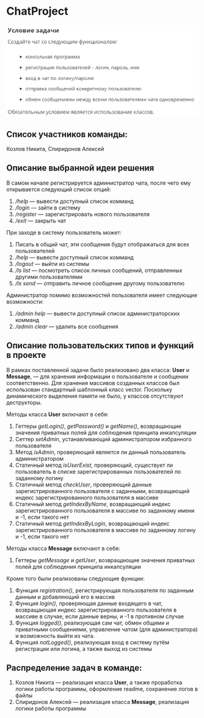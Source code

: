 # ChatProject
![alt text](https://github.com/Htopik/CPPDEV/blob/main/ChatProject/Task.PNG?raw=true)
## Список участников команды: 

Козлов Никита, Спиридонов Алексей
## Описание выбранной идеи решения

В самом начале регистрируется администратор чата, после чего ему открывается следующий список опций:
1) */help* — вывести доступный список комманд
2) */login* — зайти в систему
3) */register* — зарегистрировать нового пользователя
5) */exit* — закрыть чат

При заходе в систему пользователь может:
1) Писать в общий чат, эти сообщения будут отображаться для всех пользователей
2) */help* — вывести доступный список комманд
3) */logout* — выйти из системы
4) */ls list* — посмотреть список личных сообщений, отправленных другими пользователями
5) */ls send* — отправить личное сообщение другому пользователю

Администратор помимо возможностей пользователя имеет следующие возможности:
1) */admin help* — вывести доступный список администраторских комманд
2) */admin clear* — удалить все сообщения

## Описание пользовательских типов и функций в проекте

В рамках поставленной задачи было реализовано два класса: **User** и **Message**, — для хранения информации о пользователе и сообщении соответственно. Для хранения массивов созданных классов был использован стандартный шаблонный класс vector. Поскольку динамического выделения памяти не было, у классов отсутствуют деструкторы.

Методы класса **User** включают в себя:
1) Геттеры  *getLogin()*, *getPassword()* и *getName()*, возвращающие значения приватных полей для соблюдения принципа инкапсуляции
2) Сеттер *setAdmin*, устанавливающий администратором избранного пользователя
3) Метод *isAdmin*, проверяющий является ли данный пользователь администратором
4) Статичный метод *isUserExist*, проверяющий, существует ли пользователь в списке зарегистрированных пользователей по заданному логину
5) Статичный метод *checkUser*, проверяющий данные зарегистрированного пользователя с заданными, возвращающий индекс зарегистрированного пользователя в массиве
6) Статичный метод *getIndexByName*, возвращающий индекс зарегистрированного пользователя в массиве по заданному имени и -1, если такого нет
7) Статичный метод *getIndexByLogin*, возвращающий индекс зарегистрированного пользователя в массиве по заданному логину и -1, если такого нет

Методы класса **Message** включают в себя:
1) Геттеры *getMessage* и *getUser*, возвращающие значения приватных полей для соблюдения принципа инкапсуляции

Кроме того были реализованы следующие функции:
1) Функция *registration()*, регистрирующая пользователя по заданным данным и добавляющий его в массив
2) Функция *login()*, проверяющая данные входящего в чат, возвращающая индекс зарегистрированного пользователя в массиве в случае, если данные верны, и -1 в противном случае
3) Функция *logged()*, реализующая сам чат, обмен общими и приватными сообщениями, управление чатом (для администратора) и возможность выйти из чата.
4) Функция *notLogged()*, реализующая вход в систему путём регистрации или логина, а также выход из системы
## Распределение задач в команде:
1) Козлов Никита — реализация класса **User**, а также проработка логики работы программы, оформление readme, сохранение логов в файлы
2) Спиридонов Алексей — реализация класса **Message**, реализация логики работы программы
